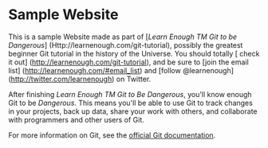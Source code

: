 # Sample Website

This is a sample Website made as part of [*Learn Enough TM Git to be Dangerous*] (Http://learnenough.com/git-tutorial), possibly the greatest beginner Git tutorial in the history of the Universe. You should totally [ check it out] (http://learnenough.com/git-tutorial), and be sure to [join the email list] (http://learnenough.com/#email_list) and [follow @learnenough] (http://twitter.com/learnenough) on Twitter.

After finishing *Learn Enough TM Git to Be Dangerous*, you'll know enough Git to be *Dangerous*. This means you'll be able to use Git to track changes in your projects, back up data, share your work with others, and collaborate with programmers and other users of Git.

For more information on Git, see the
[official Git documentation](https://git-scm.com/).
